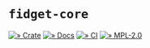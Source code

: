 # `fidget-core`
[![» Crate](https://badgen.net/crates/v/fidget-core)](https://crates.io/crates/fidget-core)
[![» Docs](https://badgen.net/badge/api/docs.rs/df3600)](https://docs.rs/fidget-core/)
[![» CI](https://badgen.net/github/checks/mkeeter/fidget/main)](https://github.com/mkeeter/fidget/actions/)
[![» MPL-2.0](https://badgen.net/github/license/mkeeter/fidget)](../LICENSE.txt)
